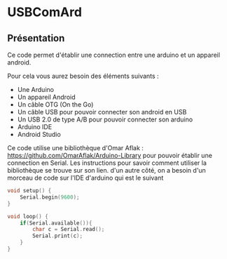 # USBComArd

## Présentation
Ce code permet d'établir une connection entre une arduino et un appareil android.

Pour cela vous aurez besoin des éléments suivants :

* Une Arduino
* Un appareil Android 
* Un câble OTG (On the Go)
* Un câble USB pour pouvoir connecter son android en USB
* Un USB 2.0 de type A/B pour pouvoir connecter son arduino 
* Arduino IDE
* Android Studio

Ce code utilise une bibliothèque d'Omar Aflak :
https://github.com/OmarAflak/Arduino-Library
pour pouvoir établir une connection en Serial. Les instructions pour savoir comment utiliser la bibliothèque se trouve sur son lien.
d'un autre côté, on a besoin d'un morceau de code sur l'IDE d'arduino qui est le suivant 

```C
void setup() {
    Serial.begin(9600);
}

void loop() {
    if(Serial.available()){
        char c = Serial.read();
        Serial.print(c);
    }
}
```
